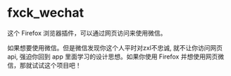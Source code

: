 # fxck_wechat
这个 Firefox 浏览器插件，可以通过网页访问来使用微信。

如果想要使用微信。但是微信发现你这个人平时对zxl不忠诚, 就不让你访问网页 api, 强迫你回到 app 里面学习的设计思想。如果你使用 Firefox 并想使用网页微信，那就试试这个项目吧！